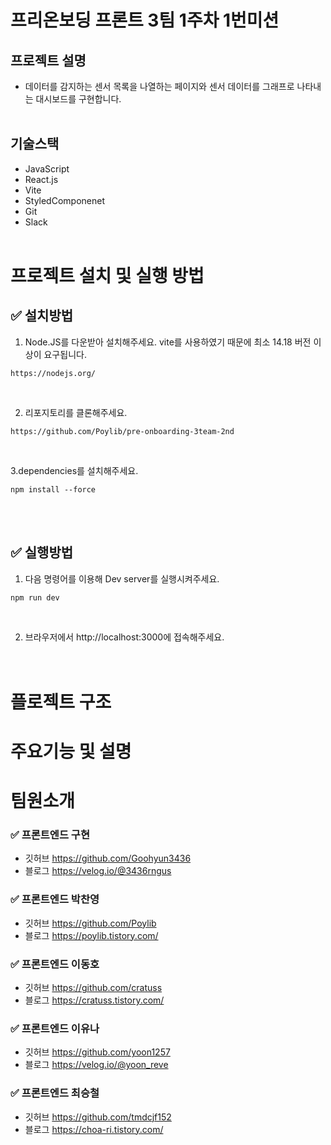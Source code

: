 # 프리온보딩 프론트 3팀 1주차 1번미션

## 프로젝트 설명

- 데이터를 감지하는 센서 목록을 나열하는 페이지와 센서 데이터를 그래프로 나타내는 대시보드를 구현합니다.
  <br/>
  <br/>

## 기술스택

- JavaScript
- React.js
- Vite
- StyledComponenet
- Git
- Slack
  <br/>
  <br/>

# 프로젝트 설치 및 실행 방법

## ✅ 설치방법

1. Node.JS를 다운받아 설치해주세요. vite를 사용하였기 때문에 최소 14.18 버전 이상이 요구됩니다.

```
https://nodejs.org/
```

<br/>

2. 리포지토리를 클론해주세요.<br/>

```
https://github.com/Poylib/pre-onboarding-3team-2nd
```

<br/>

3.dependencies를 설치해주세요.

```
npm install --force
```

<br/>
<br/>

## ✅ 실행방법

1. 다음 명령어를 이용해 Dev server를 실행시켜주세요.

```
npm run dev
```

<br/>

2. 브라우저에서 http://localhost:3000에 접속해주세요.
   <br/>
   <br/>
   <br/>

# 플로젝트 구조

# 주요기능 및 설명

# 팀원소개

### ✅ 프론트엔드 구현

- 깃허브 https://github.com/Goohyun3436
- 블로그 https://velog.io/@3436rngus

### ✅ 프론트엔드 박찬영

- 깃허브 https://github.com/Poylib
- 블로그 https://poylib.tistory.com/

### ✅ 프론트엔드 이동호

- 깃허브 https://github.com/cratuss
- 블로그 https://cratuss.tistory.com/

### ✅ 프론트엔드 이유나

- 깃허브 https://github.com/yoon1257
- 블로그 https://velog.io/@yoon_reve

### ✅ 프론트엔드 최승철

- 깃허브 https://github.com/tmdcjf152
- 블로그 https://choa-ri.tistory.com/
